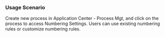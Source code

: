  ### Usage Scenario
Create new process in Application Center - Process Mgt, and click on the process to access Numbering Settings. Users can use existing numbering rules or customize numbering rules. 
